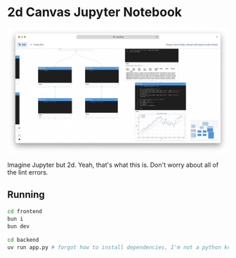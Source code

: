 # 2d Canvas Jupyter Notebook

![Screenshot](/screenshot.png)

Imagine Jupyter but 2d. Yeah, that's what this is. Don't worry about all of the lint errors.

## Running

```bash
cd frontend
bun i
bun dev
```

```bash
cd backend
uv run app.py # forgot how to install dependencies, I'm not a python knower
```
